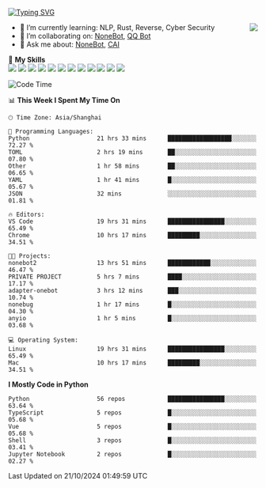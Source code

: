 [![Typing SVG](https://readme-typing-svg.herokuapp.com?size=25&duration=2500&color=8C43EA&vCenter=true&width=200&height=40&lines=Hi+there+%F0%9F%91%8B%F0%9F%8F%BB;I'm+yanyongyu)](https://git.io/typing-svg)

<a href="#">
  <img align="right" src="https://github-readme-stats.vercel.app/api?username=yanyongyu&count_private=true&show_icons=true&bg_color=15,f2f7fd,E0EAFC" />
</a>

- 🌱 I’m currently learning: NLP, Rust, Reverse, Cyber Security
- 👯 I’m collaborating on: [NoneBot](https://github.com/nonebot), [QQ Bot](https://github.com/Mrs4s/go-cqhttp)
- 💬 Ask me about: [NoneBot](https://github.com/nonebot), [CAI](https://github.com/cscs181/CAI)

🌟 **My Skills**  
![](https://img.shields.io/badge/-Python-3e74a2?style=flat-square&logo=Python&logoColor=fff)
![](https://img.shields.io/badge/-TypeScript-3178C6?style=flat-square&logo=TypeScript&logoColor=fff)
![](https://img.shields.io/badge/-Vue-4fc08d?style=flat-square&logo=Vue.js&logoColor=fff)
![](https://img.shields.io/badge/-React-2d98ce?style=flat-square&logo=React&logoColor=fff)
![](https://img.shields.io/badge/-FastAPI-009688?style=flat-square&logo=FastAPI&logoColor=fff)
![](https://img.shields.io/badge/-Linux-000000?style=flat-square&logo=Linux&logoColor=fff)
![](https://img.shields.io/badge/-Docker-2496ED?style=flat-square&logo=Docker&logoColor=fff)
![](https://img.shields.io/badge/-Kubernetes-326CE5?style=flat-square&logo=Kubernetes&logoColor=fff)
![](https://img.shields.io/badge/-GitHub%20Actions-2088FF?style=flat-square&logo=GitHubActions&logoColor=fff)
![](https://img.shields.io/badge/-PostgreSQL-4169E1?style=flat-square&logo=PostgreSQL&logoColor=fff)
![](https://img.shields.io/badge/-Redis-DC382D?style=flat-square&logo=Redis&logoColor=fff)
![](https://img.shields.io/badge/-MongoDB-47A248?style=flat-square&logo=MongoDB&logoColor=fff)

<!--START_SECTION:waka-->
![Code Time](http://img.shields.io/badge/Code%20Time-6%2C788%20hrs%2024%20mins-blue)

📊 **This Week I Spent My Time On** 

```text
🕑︎ Time Zone: Asia/Shanghai

💬 Programming Languages: 
Python                   21 hrs 33 mins      ██████████████████░░░░░░░   72.27 % 
TOML                     2 hrs 19 mins       ██░░░░░░░░░░░░░░░░░░░░░░░   07.80 % 
Other                    1 hr 58 mins        ██░░░░░░░░░░░░░░░░░░░░░░░   06.65 % 
YAML                     1 hr 41 mins        █░░░░░░░░░░░░░░░░░░░░░░░░   05.67 % 
JSON                     32 mins             ░░░░░░░░░░░░░░░░░░░░░░░░░   01.81 % 

🔥 Editors: 
VS Code                  19 hrs 31 mins      ████████████████░░░░░░░░░   65.49 % 
Chrome                   10 hrs 17 mins      █████████░░░░░░░░░░░░░░░░   34.51 % 

🐱‍💻 Projects: 
nonebot2                 13 hrs 51 mins      ████████████░░░░░░░░░░░░░   46.47 % 
PRIVATE PROJECT          5 hrs 7 mins        ████░░░░░░░░░░░░░░░░░░░░░   17.17 % 
adapter-onebot           3 hrs 12 mins       ███░░░░░░░░░░░░░░░░░░░░░░   10.74 % 
nonebug                  1 hr 17 mins        █░░░░░░░░░░░░░░░░░░░░░░░░   04.30 % 
anyio                    1 hr 5 mins         █░░░░░░░░░░░░░░░░░░░░░░░░   03.68 % 

💻 Operating System: 
Linux                    19 hrs 31 mins      ████████████████░░░░░░░░░   65.49 % 
Mac                      10 hrs 17 mins      █████████░░░░░░░░░░░░░░░░   34.51 % 
```

**I Mostly Code in Python** 

```text
Python                   56 repos            ████████████████░░░░░░░░░   63.64 % 
TypeScript               5 repos             █░░░░░░░░░░░░░░░░░░░░░░░░   05.68 % 
Vue                      5 repos             █░░░░░░░░░░░░░░░░░░░░░░░░   05.68 % 
Shell                    3 repos             █░░░░░░░░░░░░░░░░░░░░░░░░   03.41 % 
Jupyter Notebook         2 repos             █░░░░░░░░░░░░░░░░░░░░░░░░   02.27 % 
```




 Last Updated on 21/10/2024 01:49:59 UTC
<!--END_SECTION:waka-->
